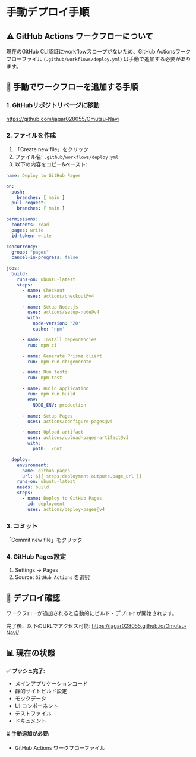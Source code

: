 # 手動デプロイ手順

## ⚠️ GitHub Actions ワークフローについて

現在のGitHub CLI認証にworkflowスコープがないため、GitHub Actionsワークフローファイル (`.github/workflows/deploy.yml`) は手動で追加する必要があります。

## 🔧 手動でワークフローを追加する手順

### 1. GitHubリポジトリページに移動
https://github.com/jagar028055/Omutsu-Navi

### 2. ファイルを作成
1. 「Create new file」をクリック
2. ファイル名: `.github/workflows/deploy.yml`
3. 以下の内容をコピー&ペースト:

```yaml
name: Deploy to GitHub Pages

on:
  push:
    branches: [ main ]
  pull_request:
    branches: [ main ]

permissions:
  contents: read
  pages: write
  id-token: write

concurrency:
  group: "pages"
  cancel-in-progress: false

jobs:
  build:
    runs-on: ubuntu-latest
    steps:
      - name: Checkout
        uses: actions/checkout@v4

      - name: Setup Node.js
        uses: actions/setup-node@v4
        with:
          node-version: '20'
          cache: 'npm'

      - name: Install dependencies
        run: npm ci

      - name: Generate Prisma client
        run: npm run db:generate

      - name: Run tests
        run: npm test

      - name: Build application
        run: npm run build
        env:
          NODE_ENV: production

      - name: Setup Pages
        uses: actions/configure-pages@v4

      - name: Upload artifact
        uses: actions/upload-pages-artifact@v3
        with:
          path: ./out

  deploy:
    environment:
      name: github-pages
      url: ${{ steps.deployment.outputs.page_url }}
    runs-on: ubuntu-latest
    needs: build
    steps:
      - name: Deploy to GitHub Pages
        id: deployment
        uses: actions/deploy-pages@v4
```

### 3. コミット
「Commit new file」をクリック

### 4. GitHub Pages設定
1. Settings → Pages
2. Source: `GitHub Actions` を選択

## 🚀 デプロイ確認

ワークフローが追加されると自動的にビルド・デプロイが開始されます。

完了後、以下のURLでアクセス可能:
https://jagar028055.github.io/Omutsu-Navi/

## 📊 現在の状態

✅ **プッシュ完了:**
- メインアプリケーションコード
- 静的サイトビルド設定
- モックデータ
- UI コンポーネント
- テストファイル
- ドキュメント

⏳ **手動追加が必要:**
- GitHub Actions ワークフローファイル